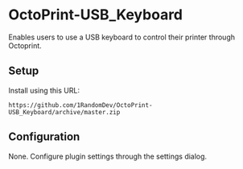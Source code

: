 # OctoPrint-USB_Keyboard

Enables users to use a USB keyboard to control their printer through Octoprint.

## Setup

Install using this URL:

    https://github.com/1RandomDev/OctoPrint-USB_Keyboard/archive/master.zip


## Configuration

None. Configure plugin settings through the settings dialog.
